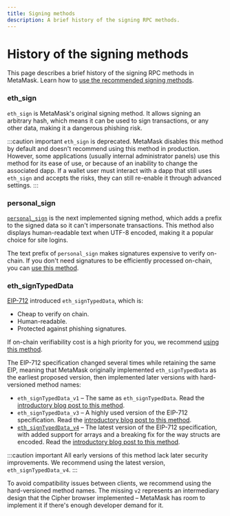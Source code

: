 ```yaml
---
title: Signing methods
description: A brief history of the signing RPC methods.
---
```


# History of the signing methods

This page describes a brief history of the signing RPC methods in MetaMask.
Learn how to [use the recommended signing methods](../how-to/sign-data.md).

### eth_sign

`eth_sign` is MetaMask's original signing method.
It allows signing an arbitrary hash, which means it can be used to sign transactions, or any other
data, making it a dangerous phishing risk.

:::caution important
`eth_sign` is deprecated.
MetaMask disables this method by default and doesn't recommend using this method in production.
However, some applications (usually internal administrator panels) use this method for its ease of
use, or because of an inability to change the associated dapp.
If a wallet user must interact with a dapp that still uses `eth_sign` and accepts the risks,
they can still re-enable it through advanced settings.
:::

### personal_sign

[`personal_sign`](https://metamask.github.io/api-playground/api-documentation/#personal_sign) is
the next implemented signing method, which adds a prefix to the signed data so it can't impersonate
transactions.
This method also displays human-readable text when UTF-8 encoded, making it a popular choice for
site logins.

The text prefix of `personal_sign` makes signatures expensive to verify on-chain.
If you don't need signatures to be efficiently processed on-chain, you can
[use this method](../how-to/sign-data.md#use-personalsign).

### eth_signTypedData

[EIP-712](https://eips.ethereum.org/EIPS/eip-712) introduced `eth_signTypedData`, which is:

- Cheap to verify on chain.
- Human-readable.
- Protected against phishing signatures.

If on-chain verifiability cost is a high priority for you, we recommend
[using this method](../how-to/sign-data.md#use-ethsigntypeddatav4).

The EIP-712 specification changed several times while retaining the same EIP, meaning that MetaMask
originally implemented `eth_signTypedData` as the earliest proposed version, then implemented later
versions with hard-versioned method names:

- `eth_signTypedData_v1` – The same as `eth_signTypedData`.
  Read the
  [introductory blog post to this method](https://medium.com/metamask/scaling-web3-with-signtypeddata-91d6efc8b290).
- `eth_signTypedData_v3` – A highly used version of the EIP-712 specification.
  Read the
  [introductory blog post to this method](https://medium.com/metamask/eip712-is-coming-what-to-expect-and-how-to-use-it-bb92fd1a7a26).
- [`eth_signTypedData_v4`](https://metamask.github.io/api-playground/api-documentation/#eth_signTypedData_v4)
  – The latest version of the EIP-712 specification, with added support for arrays and a breaking
  fix for the way structs are encoded.
  Read the
  [introductory blog post to this method](https://medium.com/metamask/eip712-is-coming-what-to-expect-and-how-to-use-it-bb92fd1a7a26).

:::caution important
All early versions of this method lack later security improvements.
We recommend using the latest version, `eth_signTypedData_v4`.
:::

To avoid compatibility issues between clients, we recommend using the hard-versioned method names.
The missing `v2` represents an intermediary design that the Cipher browser implemented –
MetaMask has room to implement it if there's enough developer demand for it.
